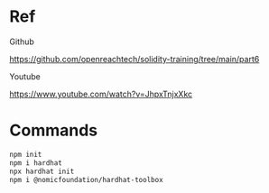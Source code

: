 # Ref
Github

https://github.com/openreachtech/solidity-training/tree/main/part6

Youtube

https://www.youtube.com/watch?v=JhpxTnjxXkc

# Commands
```bash
npm init
npm i hardhat
npx hardhat init
npm i @nomicfoundation/hardhat-toolbox
```